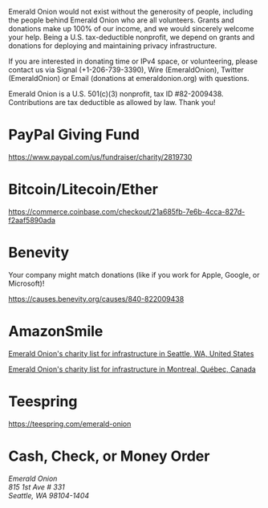 <p>Emerald Onion would not exist without the generosity of people, including the people behind Emerald Onion who are all volunteers. Grants and donations make up 100% of our income, and we would sincerely welcome your help. Being a U.S. tax-deductible nonprofit, we depend on grants and donations for deploying and maintaining privacy infrastructure.</p>

<p>If you are interested in donating time or IPv4 space, or volunteering, please contact us via Signal (+1-206-739-3390), Wire (EmeraldOnion), Twitter (EmeraldOnion) or Email (donations at emeraldonion.org) with questions.</p>

<p>Emerald Onion is a U.S. 501(c)(3) nonprofit, tax ID #82-2009438. Contributions are tax deductible as allowed by law. Thank you!</p>

# PayPal Giving Fund

<a href="https://www.paypal.com/us/fundraiser/charity/2819730" target="_blank">https://www.paypal.com/us/fundraiser/charity/2819730</a>

# Bitcoin/Litecoin/Ether

<a ref="https://commerce.coinbase.com/checkout/21a685fb-7e6b-4cca-827d-f2aaf5890ada" target="_blank">https://commerce.coinbase.com/checkout/21a685fb-7e6b-4cca-827d-f2aaf5890ada</a>
  

# Benevity

Your company might match donations (like if you work for Apple, Google, or Microsoft)!

<a href="https://causes.benevity.org/causes/840-822009438" target="_blank">https://causes.benevity.org/causes/840-822009438</a>

# AmazonSmile

<a href="https://smile.amazon.com/hz/charitylist/ls/HK9UAWTA5YLR/ref=smi_ext_lnk_lcl_cl" target="_blank">Emerald Onion's charity list for infrastructure in Seattle, WA, United States</a>

<a href="https://smile.amazon.com/hz/charitylist/ls/1PITW87JXW5AG/ref=smi_ext_lnk_lcl_cl" target="_blank">Emerald Onion's charity list for infrastructure in Montreal, Québec, Canada</a>

# Teespring

<a href="https://teespring.com/emerald-onion" target="_blank">https://teespring.com/emerald-onion</a>

# Cash, Check, or Money Order

<address>Emerald Onion
<br />815 1st Ave # 331
<br />Seattle, WA 98104-1404</address>
<br />
<br />
